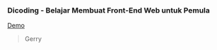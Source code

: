 ### Dicoding - Belajar Membuat Front-End Web untuk Pemula
[Demo](https://gerrygeop.github.io/bookshelf-apps)
> Gerry